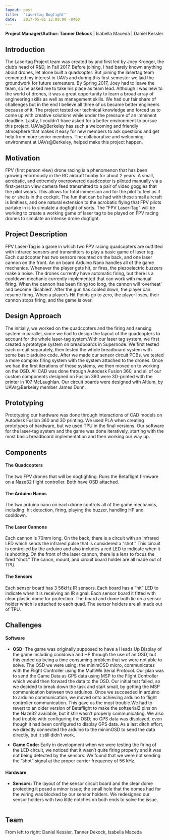 ```yaml
---
layout: post
title:  "Lasertag Dogfight"
date:   2017-05-01 12:00:00 -0400
---
```


**Project Manager/Author: Tanner Dekock** \| Isabella Maceda \| Daniel Kessler

## Introduction

The Lasertag Project team was created by and first led by Joey Kroeger, the club’s head of R&D, in Fall 2017. Before joining, I had barely known anything about drones, let alone built a quadcopter. But joining the lasertag team cemented my interest in UAVs and during this first semester we laid the groundwork for future semesters. By Spring 2017, Joey had to leave the team, so he asked me to take his place as team lead. Although I was new to the world of drones, it was a great opportunity to learn a broad array of engineering skills as well as management skills. We had our fair share of challenges but in the end I believe all three of us became better engineers because of it. The project tested our technical knowledge and forced us to come up with creative solutions while under the pressure of an imminent deadline. Lastly, I couldn’t have asked for a better environment to pursue this project. UAVs@Berkeley has such a welcoming and friendly atmosphere that makes it easy for new members to ask questions and get help from more senior members. The collaborative and welcoming environment at UAVs@Berkeley, helped make this project happen. 

## Motivation

FPV (first person view) drone racing is a phenomenon that has been growing enormously in the RC aircraft hobby for about 2 years. A small, acrobatic, and extremely overpowered quadcopter is piloted manually via a first-person view camera feed transmitted to a pair of video goggles that the pilot wears. This allows for total immersion and for the pilot to feel as if he or she is in the cockpit. The fun that can be had with these small aircraft is limitless, and one natural extension to the acrobatic flying that FPV pilots partake in is to simulate a dogfight of sorts. The “FPV Laser-Tag” will be working to create a working game of laser tag to be played on FPV racing drones to simulate an intense drone dogfight.

## Project Description

FPV Laser-Tag is a game in which two FPV racing quadcopters are outfitted with infrared sensors and transmitters to play a basic game of laser tag. Each quadcopter has two sensors mounted on the back, and one laser cannon on the front. An  on board Arduino Nano handles all of the game mechanics. Whenever the player gets hit, or fires, the piezoelectric buzzers make a noise. The drones currently have automatic firing, but there is a cooldown mechanic currently implemented that can work with manual firing. When the cannon has been firing too long, the cannon will ‘overheat’ and become ‘disabled’. After the gun has cooled down, the player can resume firing.  When a player’s Hit Points go to zero, the player loses, their cannon stops firing, and the game is over.

## Design Approach

<span class="image right"><img src="/../../images/projects/lasertag/PCB.jpg" alt="" /></span>The initially, we worked on the quadcopters and the firing and sensing system in parallel, since we had to design the layout of the quadcopters to account for the whole laser-tag system.With our laser tag system, we first created a prototype system on breadboards in Supernode. We first tested each circuit separately, then tested the whole breadboard system with some basic arduino code. After we made our sensor circuit PCBs, we tested a more complex firing system with the system attached to the drones.  Once we had the first iterations of these systems, we then moved on to working on the OSD.  All CAD was done through Autodesk Fusion 360, and all of our custom components designed on Fusion 360 were 3D-printed with the printer in 107 McLaughlan. Our circuit boards were designed with Altium, by UAVs@Berkeley member James Dunn.

## Prototyping

Prototyping our hardware was done through interactions of CAD models on Autodesk Fusion 360 and 3D printing. We used PLA when creating prototypes of hardware, but we used TPU in the final versions. Our software for the laser-tag system and the game was done iteratively, starting with the most basic breadboard implementation and then working our way up.

## Components

#### The Quadcopters

The two FPV drones that will be dogfighting. Runs the Betaflight firmware on a Naze32 flight controller. Both have OSD attached.

#### The Arduino Nanos

The two arduino nano on each drone controls all of the game mechanics, including: hit detection, firing, playing the buzzer, handling HP and cooldown.

#### The Laser Cannons

<span class="image right"><img src="/../../images/projects/lasertag/cannon.jpg" alt="" /></span>Each cannon is 70mm long. On the back, there is a circuit with an infrared LED which sends the infrared pulse that is considered a “shot.” This circuit is controlled by the arduino and also includes a red LED to indicate when it is shooting. On the front of the laser cannon, there is a lens to focus the fired “shot.” The canon, mount, and circuit board holder are all made out of TPU.

#### The Sensors

Each sensor board has 3 56kHz IR sensors. Each board has a “hit” LED to indicate when it is receiving an IR signal. Each sensor board it fitted with clear plastic dome for protection. The board and dome both lie on a sensor holder which is attached to each quad. The sensor holders are all made out of TPU.


## Challenges

#### Software

* **OSD:** The game was originally supposed to have a Heads Up Display of the game including cooldown and HP through the use of an OSD, but this ended up being a time consuming problem that we were not able to solve. The OSD we were using; the minimOSD micro, communicates with the Flight Controller using the MultiWii Serial Protocol. Our plan was to send the Game Data as GPS data using MSP to the Flight Controller which would then forward the data to the OSD. Our initial test failed, so we decided to break down the task and start small, by getting the MSP communication between two arduinos. Once we succeeded in arduino to arduino communication, we moved onto achieving arduino to flight controller communication. This gave us the most trouble.We had to revert to an older version of Betaflight to make the softserial2 pins on the Naze32 available, but it still wasn’t properly communicating. We also had trouble with configuring the OSD; no GPS data was displayed, even though it had been configured to display GPS data. As a last ditch effort, we directly connected the arduino to the minimOSD to send the data directly, but it still didn’t work.

* **Game Code:** Early in development when we were testing the firing of the LED circuit, we noticed that it wasn’t quite firing properly and it was not being detected by the sensors. We found that we were not sending the “shot” signal at the proper carrier frequency of 56 kHz.

#### Hardware

* **Sensors:** The layout of the sensor circuit board and the clear dome protecting it posed a minor issue; the small hole that the domes had for the wiring was blocked by our sensor holders. We redesigned our sensor holders with two little notches on both ends to solve the issue.

<span class="image main"><img src="/../../images/projects/lasertag/laser_poster.png" alt="" /></span>

## Team

From left to right: Daniel Kessler, Tanner Dekock, Isabella Maceda

<span class="image main"><img src="/../../images/projects/lasertag/team.jpg" alt="" /></span>
